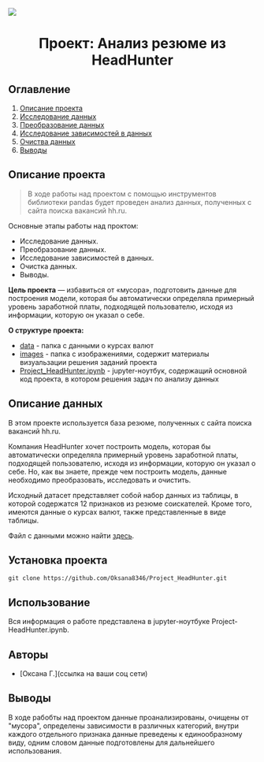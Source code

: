 
![](./images/data_cleaning.png)
# <center> Проект: Анализ резюме из HeadHunter </center>
## Оглавление
1. [Описание проекта](#Описание-проекта)
2. [Исследование данных](#Исследование-данных)
3. [Преобразование данных](#Преобразование-данных)
4. [Исследование зависимостей в данных](#Использование-зависимостей-в-данных)
5. [Очиства данных](#Очистка-данных)
6. [Выводы](Использование-проекта)

## Описание проекта

> В ходе работы над проектом с помощью инструментов библиотеки pandas будет проведен анализ данных, полученных с сайта  поиска вакансий hh.ru. 

Основные этапы работы над проктом:
* Исследование данных.
* Преобразование данных.
* Исследование зависимостей в данных.
* Очистка данных.
* Выводы.


**Цель проекта** — избавиться от «мусора», подготовить данные для построения модели, которая бы автоматически определяла примерный уровень заработной платы, подходящей пользователю, исходя из информации, которую он указал о себе.



**О структуре проекта:**
* [data](./data) - папка с данными о курсах валют
* [images](./images) - папка с изображениями, содержит материалы визуальзации решения заданий проекта
* [Project_HeadHunter.ipynb](./Project-HeadHunter.ipynb) - jupyter-ноутбук, содержащий основной код проекта, в котором решения задач по анализу данных

## Описание данных
В этом проекте используется база резюме, полученных с сайта поиска вакансий hh.ru.

Компания HeadHunter хочет построить модель, которая бы автоматически определяла примерный уровень заработной платы, подходящей пользователю, исходя из информации, которую он указал о себе. Но, как вы знаете, прежде чем построить модель, данные необходимо преобразовать, исследовать и очистить.

Исходный датасет представляет собой набор данных из таблицы, в которой содержатся 12 признаков из резюме соискателей.
Кроме того, имеются данные о курсах валют, также представленные в виде таблицы.

Файл с данными можно найти [здесь](https://drive.google.com/drive/folders/1X-5_LGXLNPT4amPOz2KcgsbyuTV8fgj9?usp=share_link).


## Установка проекта

```
git clone https://github.com/Oksana8346/Project_HeadHunter.git
```

## Использование
Вся информация о работе представлена в jupyter-ноутбуке Project-HeadHunter.ipynb.

## Авторы

* [Оксана Г.](ссылка на ваши соц сети)

## Выводы

В ходе рабобты над проектом данные проанализированы, очищены от "мусора", определены зависимости в различных категорий, внутри каждого отдельного признака данные преведены к единообразному виду, одним словом данные подготовлены для дальнейшего использования.